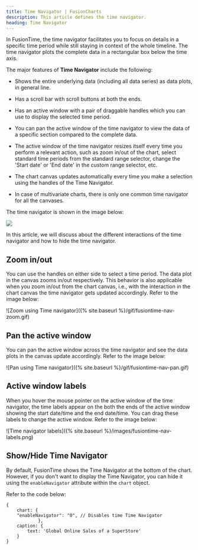 ```yaml
---
title: Time Navigator | FusionCharts
description: This article defines the time navigator.
heading: Time Navigator
---
```


In FusionTime, the time navigator facilitates you to focus on details in a specific time period while still staying in context of the whole timeline. The time navigator plots the complete data in a rectangular box below the time axis.  

The major features of **Time Navigator** include the following:

* Shows the entire underlying data (including all data series) as data plots, in general line.

* Has a scroll bar with scroll buttons at both the ends.

* Has an active window with a pair of draggable handles which you can use to display the selected time period.

* You can pan the active window of the time navigator to view the data of a specific section compared to the complete data.

* The active window of the time navigator resizes itself every time you perform a relevant action, such as zoom in/out of the chart, select standard time periods from the standard range selector, change the 'Start date' or 'End date' in the custom range selector, etc. 

* The chart canvas updates automatically every time you make a selection using the handles of the Time Navigator.

* In case of multivariate charts, there is only one common time navigator for all the canvases. 


The time navigator is shown in the image below:

<img src="{% site.baseurl %}/images/fusiontime-component-time-navigator.png">

In this article, we will discuss about the different interactions of the time navigator and how to hide the time navigator.

## Zoom in/out

You can use the handles on either side to select a time period. The data plot in the canvas zooms in/out respectively. This behavior is also applicable when you zoom in/out from the chart canvas, i.e., with the interaction in the chart canvas the time navigator gets updated accordingly. Refer to the image below: 

![Zoom using Time navigator]({% site.baseurl %}/gif/fusiontime-nav-zoom.gif)

## Pan the active window

You can pan the active window across the time navigator and see the data plots in the canvas update accordingly. Refer to the image below:

![Pan using Time navigator]({% site.baseurl %}/gif/fusiontime-nav-pan.gif)

## Active window labels 

When you hover the mouse pointer on the active window of the time navigator, the time labels appear on  the both the ends of the active window showing the start date/time and the end date/time. You can drag these labels to change the active window. Refer to the image below:

![Time navigator labels]({% site.baseurl %}/images/fusiontime-nav-labels.png)

## Show/Hide Time Navigator

By default, FusionTime shows the Time Navigator at the bottom of the chart. However, if you don't want to display the Time Navigator, you can hide it using the `enableNavigator` attribute within the `chart` object.

Refer to the code below:

```
{
    chart: { 
    "enableNavigator": "0", // Disables time Time Navigator
    		},
    caption: {
        text: 'Global Online Sales of a SuperStore'
    }
}
```